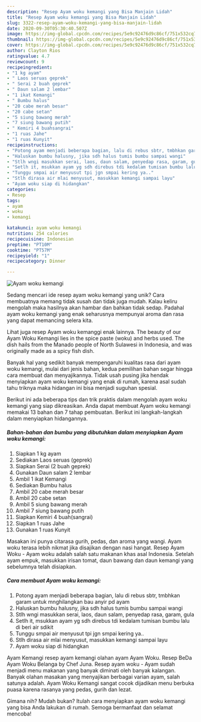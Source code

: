 ```yaml
---
description: "Resep Ayam woku kemangi yang Bisa Manjain Lidah"
title: "Resep Ayam woku kemangi yang Bisa Manjain Lidah"
slug: 3322-resep-ayam-woku-kemangi-yang-bisa-manjain-lidah
date: 2020-09-30T05:30:40.507Z
image: https://img-global.cpcdn.com/recipes/5e9c92476d9c86cf/751x532cq70/ayam-woku-kemangi-foto-resep-utama.jpg
thumbnail: https://img-global.cpcdn.com/recipes/5e9c92476d9c86cf/751x532cq70/ayam-woku-kemangi-foto-resep-utama.jpg
cover: https://img-global.cpcdn.com/recipes/5e9c92476d9c86cf/751x532cq70/ayam-woku-kemangi-foto-resep-utama.jpg
author: Clayton Rios
ratingvalue: 4.7
reviewcount: 9
recipeingredient:
- "1 kg ayam"
- " Laos seruas geprek"
- " Serai 2 buah geprek"
- " Daun salam 2 lembar"
- "1 ikat Kemangi"
- " Bumbu halus"
- "20 cabe merah besar"
- "20 cabe setan"
- "5 siung bawang merah"
- "7 siung bawang putih"
- " Kemiri 4 buahsangrai"
- "1 ruas Jahe"
- "1 ruas Kunyit"
recipeinstructions:
- "Potong ayam menjadi beberapa bagian, lalu di rebus sbtr, tmbhkan garam untuk mnghilangkan bau anyir pd ayam"
- "Haluskan bumbu halusny, jika sdh halus tumis bumbu sampai wangi"
- "Stlh wngi masukkan serai, laos, daun salam, penyedap rasa, garam, gula"
- "Setlh it, msukkan ayam yg sdh direbus tdi kedalam tumisan bumbu lalu di beri air sdikit"
- "Tunggu smpai air menyusut tpi jgn smpai kering ya.."
- "Stlh dirasa air mlai menyusut, masukkan kemangi sampai layu"
- "Ayam woku siap di hidangkan"
categories:
- Resep
tags:
- ayam
- woku
- kemangi

katakunci: ayam woku kemangi 
nutrition: 254 calories
recipecuisine: Indonesian
preptime: "PT10M"
cooktime: "PT57M"
recipeyield: "1"
recipecategory: Dinner

---
```



![Ayam woku kemangi](https://img-global.cpcdn.com/recipes/5e9c92476d9c86cf/751x532cq70/ayam-woku-kemangi-foto-resep-utama.jpg)

Sedang mencari ide resep ayam woku kemangi yang unik? Cara membuatnya memang tidak susah dan tidak juga mudah. Kalau keliru mengolah maka hasilnya akan hambar dan bahkan tidak sedap. Padahal ayam woku kemangi yang enak seharusnya mempunyai aroma dan rasa yang dapat memancing selera kita.

Lihat juga resep Ayam woku kemanggi enak lainnya. The beauty of our Ayam Woku Kemangi lies in the spice paste (woku) and herbs used. The dish hails from the Manado people of North Sulawesi in Indonesia, and was originally made as a spicy fish dish.

Banyak hal yang sedikit banyak mempengaruhi kualitas rasa dari ayam woku kemangi, mulai dari jenis bahan, kedua pemilihan bahan segar hingga cara membuat dan menyajikannya. Tidak usah pusing jika hendak menyiapkan ayam woku kemangi yang enak di rumah, karena asal sudah tahu triknya maka hidangan ini bisa menjadi suguhan spesial.


Berikut ini ada beberapa tips dan trik praktis dalam mengolah ayam woku kemangi yang siap dikreasikan. Anda dapat membuat Ayam woku kemangi memakai 13 bahan dan 7 tahap pembuatan. Berikut ini langkah-langkah dalam menyiapkan hidangannya.

<!--inarticleads1-->

##### Bahan-bahan dan bumbu yang dibutuhkan dalam menyiapkan Ayam woku kemangi:

1. Siapkan 1 kg ayam
1. Sediakan  Laos seruas (geprek)
1. Siapkan  Serai (2 buah geprek)
1. Gunakan  Daun salam 2 lembar
1. Ambil 1 ikat Kemangi
1. Sediakan  Bumbu halus
1. Ambil 20 cabe merah besar
1. Ambil 20 cabe setan
1. Ambil 5 siung bawang merah
1. Ambil 7 siung bawang putih
1. Siapkan  Kemiri 4 buah(sangrai)
1. Siapkan 1 ruas Jahe
1. Gunakan 1 ruas Kunyit


Masakan ini punya citarasa gurih, pedas, dan aroma yang wangi. Ayam woku terasa lebih nikmat jika disajikan dengan nasi hangat. Resep Ayam Woku - Ayam woku adalah salah satu makanan khas asal Indonesia. Setelah ayam empuk, masukkan irisan tomat, daun bawang dan daun kemangi yang sebelumnya telah disiapkan. 

<!--inarticleads2-->

##### Cara membuat Ayam woku kemangi:

1. Potong ayam menjadi beberapa bagian, lalu di rebus sbtr, tmbhkan garam untuk mnghilangkan bau anyir pd ayam
1. Haluskan bumbu halusny, jika sdh halus tumis bumbu sampai wangi
1. Stlh wngi masukkan serai, laos, daun salam, penyedap rasa, garam, gula
1. Setlh it, msukkan ayam yg sdh direbus tdi kedalam tumisan bumbu lalu di beri air sdikit
1. Tunggu smpai air menyusut tpi jgn smpai kering ya..
1. Stlh dirasa air mlai menyusut, masukkan kemangi sampai layu
1. Ayam woku siap di hidangkan


Ayam Kemangi resep ayam kemangi olahan ayam Ayam Woku. Resep BeDa Ayam Woku Belanga by Chef Juna. Resep ayam woku - Ayam sudah menjadi menu makanan yang banyak diminati oleh banyak kalangan. Banyak olahan masakan yang menyajikan berbagai varian ayam, salah satunya adalah. Ayam Woku Kemangi sangat cocok dijadikan menu berbuka puasa karena rasanya yang pedas, gurih dan lezat. 

Gimana nih? Mudah bukan? Itulah cara menyiapkan ayam woku kemangi yang bisa Anda lakukan di rumah. Semoga bermanfaat dan selamat mencoba!
